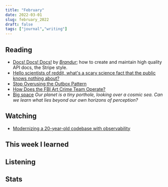 ```yaml
---
title: "February"
date: 2022-03-01
slug: february_2022
draft: false
tags: ["journal","writing"]
---
```


## Reading

- [Docs! Docs! Docs!](https://brandur.org/nanoglyphs/031-api-docs) by [_Brandur_](https://brandur.org/); how to create and maintain high quality API docs,
  the Stripe style.
- [Hello scientists of reddit, what's a scary science fact that the public knows nothing about?](https://www.reddit.com/r/AskReddit/comments/nj87n3/serious_hello_scientists_of_reddit_whats_a_scary/)
- [Stop Overusing the Outbox Pattern](https://www.squer.at/en/blog/stop-overusing-the-outbox-pattern/)
- [How Does the FBI Art Crime Team Operate?](https://hyperallergic.com/701155/how-does-the-fbi-art-crime-team-operate/)
- [Big space](https://aeon.co/essays/our-cosmic-horizon-is-both-unreachable-and-closer-than-ever) _Our planet is a tiny porthole, looking over a cosmic sea. Can we learn what lies beyond our own horizons of perception?_

## Watching

- [Modernizing a 20-year-old codebase with observability](https://www.honeycomb.io/resources/modernizing-a-20-year-old-codebase-with-observability-thanks)

## This week I learned

## Listening

## Stats

